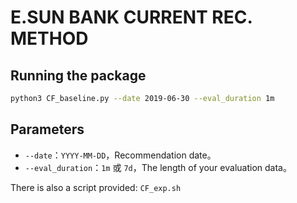 # E.SUN BANK CURRENT REC. METHOD

## Running the package
```bash
python3 CF_baseline.py --date 2019-06-30 --eval_duration 1m
```
## Parameters
* `--date`：`YYYY-MM-DD`，Recommendation date。
* `--eval_duration`：`1m` 或 `7d`，The length of your evaluation data。

There is also a script provided: `CF_exp.sh` 
